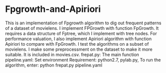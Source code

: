 # Fpgrowth-and-Apiriori
This is an implementation of Fpgrowth algorithm to dig out frequent patterns of a dataset of movielens.
I implement FPGrowth with function FpGrowth. It requires a data structure of Fptree, which I implement with tree nodes.
For performance valuation, I also implement Apiriori algorithm with function Apiriori to compare with FpGrowth.
I test the algorithms on a subset of movielens. I make some preprocessment on the dataset to make it more suitable. It is included in movies.csv.
frepat.py: The main function
pipeline.yaml: Set environment
Requirement: python2.7, pylab.py, 
To run the algorithm, enter: python frepat.py pipeline.yaml

